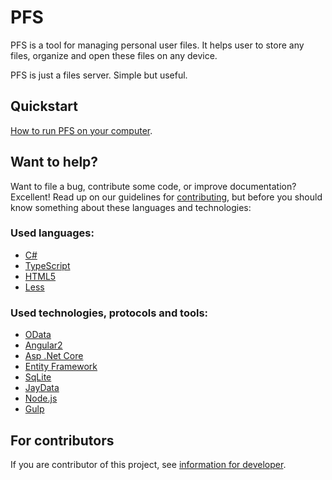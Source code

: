 PFS
=========

PFS is a tool for managing personal user files. It helps user to store any files, organize and open these files on any device. 

PFS is just a files server. Simple but useful.

## Quickstart
[How to run PFS on your computer][quickstart].

## Want to help?
Want to file a bug, contribute some code, or improve documentation? Excellent! Read up on our
guidelines for [contributing][contributing], but before you should know something about these languages and technologies:

### Used languages:
* [C#][csharp]
* [TypeScript][ts]
* [HTML5][html5]
* [Less][less]

### Used technologies, protocols and tools:
* [OData][odata]
* [Angular2][ang2]
* [Asp .Net Core][aspnetcore]
* [Entity Framework][ef]
* [SqLite][sqlite]
* [JayData][jaydata]
* [Node.js][nodejs]
* [Gulp][gulp]


## For contributors
If you are contributor of this project, see [information for developer][developer]. 


[csharp]:https://msdn.microsoft.com/en-us/library/67ef8sbd.aspx
[ts]:https://www.typescriptlang.org/
[html5]:https://www.w3schools.com/html/html5_intro.asp
[less]:http://lesscss.org/
[odata]:http://www.odata.org/
[ang2]:https://angular.io/
[aspnetcore]:https://www.asp.net/core
[ef]:https://msdn.microsoft.com/en-us/library/aa937723(v=vs.113).aspx
[jaydata]:http://jaydata.org/
[nodejs]:https://nodejs.org/
[gulp]:http://gulpjs.com/
[sqlite]:https://www.sqlite.org/

[developer]:/DEVELOPER.md
[contributing]:/CONTRIBUTING.md
[quickstart]:/QUICKSTART.md